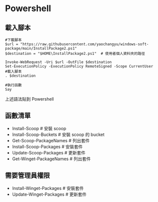 # Powershell
## 載入腳本

```
#下載腳本
$url = "https://raw.githubusercontent.com/yaochangyu/windows-soft-package/main/InstallPackage2.ps1"
$destination = "$HOME\InstallPackage2.ps1"  # 使用者個人資料夾的路徑

Invoke-WebRequest -Uri $url -OutFile $destination
Set-ExecutionPolicy -ExecutionPolicy RemoteSigned -Scope CurrentUser
#載入腳本
. $destination

#執行函數
Say
```

上述語法貼到 Powershell

## 函數清單 
- Install-Scoop # 安裝 scoop
- Install-Scoop-Buckets # 安裝 scoop 的 bucket
- Get-Scoop-PackageNames # 列出套件
- Install-Scoop-Packages # 安裝套件
- Update-Scoop-Packages # 更新套件
- Get-Winget-PackageNames # 列出套件
## 需要管理員權限
- Install-Winget-Packages # 安裝套件
- Update-Winget-Packages # 更新套件
